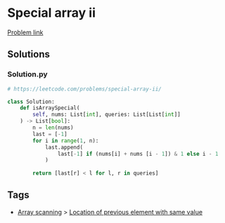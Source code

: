 # Special array ii

[Problem link](https://leetcode.com/problems/special-array-ii/)

## Solutions


### Solution.py
```py
# https://leetcode.com/problems/special-array-ii/

class Solution:
    def isArraySpecial(
        self, nums: List[int], queries: List[List[int]]
    ) -> List[bool]:
        n = len(nums)
        last = [-1]
        for i in range(1, n):
            last.append(
                last[-1] if (nums[i] + nums [i - 1]) & 1 else i - 1
            )
        
        return [last[r] < l for l, r in queries]
```
## Tags

* [Array scanning](/README.md#Array_scanning) > [Location of previous element with same value](/README.md#Array_scanning-Location_of_previous_element_with_same_value)
